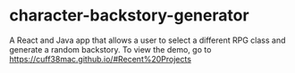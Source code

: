 # character-backstory-generator
A React and Java app that allows a user to select a different RPG class and generate a random backstory. To view the demo, go to https://cuff38mac.github.io/#Recent%20Projects 
